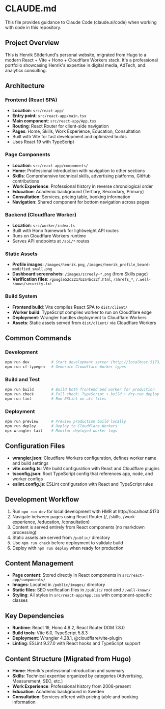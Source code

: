 # CLAUDE.md

This file provides guidance to Claude Code (claude.ai/code) when working with code in this repository.

## Project Overview

This is Henrik Söderlund's personal website, migrated from Hugo to a modern React + Vite + Hono + Cloudflare Workers stack. It's a professional portfolio showcasing Henrik's expertise in digital media, AdTech, and analytics consulting.

## Architecture

### Frontend (React SPA)
- **Location**: `src/react-app/`
- **Entry point**: `src/react-app/main.tsx`
- **Main component**: `src/react-app/App.tsx`
- **Routing**: React Router for client-side navigation
- **Pages**: Home, Skills, Work Experience, Education, Consultation
- Built with Vite for fast development and optimized builds
- Uses React 19 with TypeScript

### Page Components
- **Location**: `src/react-app/components/`
- **Home**: Professional introduction with navigation to other sections
- **Skills**: Comprehensive technical skills, advertising platforms, GitHub contributions
- **Work Experience**: Professional history in reverse chronological order
- **Education**: Academic background (Tertiary, Secondary, Primary)
- **Consultation**: Services, pricing table, booking information
- **Navigation**: Shared component for bottom navigation across pages

### Backend (Cloudflare Worker)
- **Location**: `src/worker/index.ts`
- Built with Hono framework for lightweight API routes
- Runs on Cloudflare Workers runtime
- Serves API endpoints at `/api/*` routes

### Static Assets
- **Profile images**: `/images/henrik.png`, `/images/henrik_profile_beard-modified_small.png`
- **Dashboard screenshots**: `/images/screely-*.png` (from Skills page)
- **Verification files**: `/google52d2217b2a4bc22f.html`, `/ahrefs_*`, `/.well-known/security.txt`

### Build System
- **Frontend build**: Vite compiles React SPA to `dist/client/`
- **Worker build**: TypeScript compiles worker to run on Cloudflare edge
- **Deployment**: Wrangler handles deployment to Cloudflare Workers
- **Assets**: Static assets served from `dist/client/` via Cloudflare Workers

## Common Commands

### Development
```bash
npm run dev          # Start development server (http://localhost:5173)
npm run cf-typegen   # Generate Cloudflare Worker types
```

### Build and Test
```bash
npm run build        # Build both frontend and worker for production
npm run check        # Full check: TypeScript + build + dry-run deploy
npm run lint         # Run ESLint on all files
```

### Deployment
```bash
npm run preview      # Preview production build locally
npm run deploy       # Deploy to Cloudflare Workers
npx wrangler tail    # Monitor deployed worker logs
```

## Configuration Files

- **wrangler.json**: Cloudflare Workers configuration, defines worker name and build settings
- **vite.config.ts**: Vite build configuration with React and Cloudflare plugins
- **tsconfig.json**: Root TypeScript config that references app, node, and worker configs
- **eslint.config.js**: ESLint configuration with React and TypeScript rules

## Development Workflow

1. Run `npm run dev` for local development with HMR at http://localhost:5173
2. Navigate between pages using React Router (/, /skills, /work-experience, /education, /consultation)
3. Content is served entirely from React components (no markdown processing)
4. Static assets are served from `/public/` directory
5. Use `npm run check` before deployment to validate build
6. Deploy with `npm run deploy` when ready for production

## Content Management

- **Page content**: Stored directly in React components in `src/react-app/components/`
- **Images**: Located in `/public/images/` directory
- **Static files**: SEO verification files in `/public/` root and `/.well-known/`
- **Styling**: All styles in `src/react-app/App.css` with component-specific classes

## Key Dependencies

- **Runtime**: React 19, Hono 4.8.2, React Router DOM 7.8.0
- **Build tools**: Vite 6.0, TypeScript 5.8.3
- **Deployment**: Wrangler 4.28.1, @cloudflare/vite-plugin
- **Linting**: ESLint 9.27.0 with React hooks and TypeScript support

## Content Structure (Migrated from Hugo)

- **Home**: Henrik's professional introduction and summary
- **Skills**: Technical expertise organized by categories (Advertising, Measurement, SEO, etc.)
- **Work Experience**: Professional history from 2006-present
- **Education**: Academic background in Sweden
- **Consultation**: Services offered with pricing table and booking information